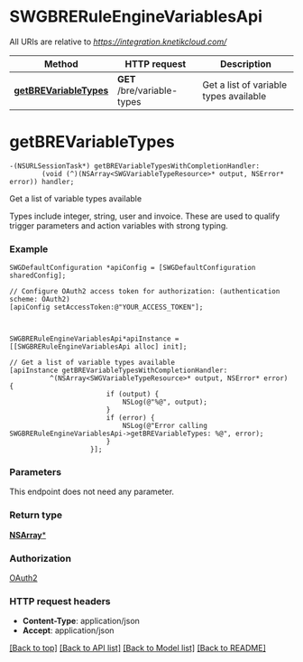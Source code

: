 # SWGBRERuleEngineVariablesApi

All URIs are relative to *https://integration.knetikcloud.com/*

Method | HTTP request | Description
------------- | ------------- | -------------
[**getBREVariableTypes**](SWGBRERuleEngineVariablesApi.md#getbrevariabletypes) | **GET** /bre/variable-types | Get a list of variable types available


# **getBREVariableTypes**
```objc
-(NSURLSessionTask*) getBREVariableTypesWithCompletionHandler: 
        (void (^)(NSArray<SWGVariableTypeResource>* output, NSError* error)) handler;
```

Get a list of variable types available

Types include integer, string, user and invoice. These are used to qualify trigger parameters and action variables with strong typing.

### Example 
```objc
SWGDefaultConfiguration *apiConfig = [SWGDefaultConfiguration sharedConfig];

// Configure OAuth2 access token for authorization: (authentication scheme: OAuth2)
[apiConfig setAccessToken:@"YOUR_ACCESS_TOKEN"];



SWGBRERuleEngineVariablesApi*apiInstance = [[SWGBRERuleEngineVariablesApi alloc] init];

// Get a list of variable types available
[apiInstance getBREVariableTypesWithCompletionHandler: 
          ^(NSArray<SWGVariableTypeResource>* output, NSError* error) {
                        if (output) {
                            NSLog(@"%@", output);
                        }
                        if (error) {
                            NSLog(@"Error calling SWGBRERuleEngineVariablesApi->getBREVariableTypes: %@", error);
                        }
                    }];
```

### Parameters
This endpoint does not need any parameter.

### Return type

[**NSArray<SWGVariableTypeResource>***](SWGVariableTypeResource.md)

### Authorization

[OAuth2](../README.md#OAuth2)

### HTTP request headers

 - **Content-Type**: application/json
 - **Accept**: application/json

[[Back to top]](#) [[Back to API list]](../README.md#documentation-for-api-endpoints) [[Back to Model list]](../README.md#documentation-for-models) [[Back to README]](../README.md)

